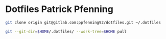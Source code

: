 # Dotfiles Patrick Pfenning

```bash
git clone origin git@gitlab.com:ppfenning92/dotfiles.git ~/.dotfiles

git --git-dir=$HOME/.dotfiles/ --work-tree=$HOME pull

```

